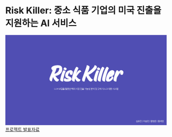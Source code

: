 # Risk Killer: 중소 식품 기업의 미국 진출을 지원하는 AI 서비스

![썸네일](./Risk_Killer.png)
[프로젝트 발표자료](./Risk_killer.pdf)
